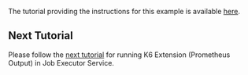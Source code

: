 
The tutorial providing the instructions for this example is available [here](https://k6.io/blog/performance-testing-in-keptn-using-k6/).

## Next Tutorial

Please follow the [next tutorial](../k6-prometheus-example/README.md) for running K6 Extension (Prometheus Output) in Job Executor Service.